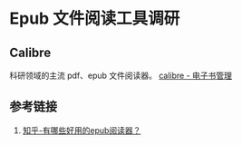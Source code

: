 # Epub 文件阅读工具调研

## Calibre

科研领域的主流 pdf、epub 文件阅读器。
[calibre - 电子书管理](https://calibre-ebook.com/zh_HK)

## 参考链接

1. [知乎-有哪些好用的epub阅读器？](https://www.zhihu.com/question/21396920/answer/3404819510)